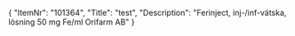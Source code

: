 {
  "ItemNr": "101364",
  "Title": "test",
  "Description": "Ferinject, inj-/inf-vätska, lösning 50 mg Fe/ml Orifarm AB"
}